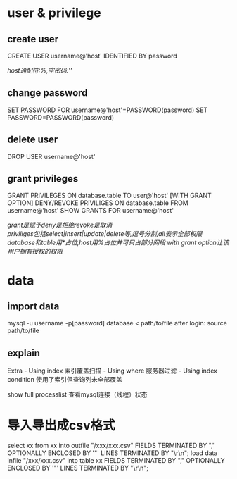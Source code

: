 # user & privilege

## create user

CREATE USER username@'host' IDENTIFIED BY password

_host通配符:%,空密码:''_

## change password
SET PASSWORD FOR username@'host'=PASSWORD(password)
SET PASSWORD=PASSWORD(password)

## delete user
DROP USER username@'host'

## grant privileges

GRANT PRIVILEGES ON database.table TO user@'host' [WITH GRANT OPTION]
DENY/REVOKE PRIVILIGES ON database.table FROM username@'host'
SHOW GRANTS FOR username@'host'

_grant是赋予deny是拒绝revoke是取消_  
_priviliges包括select|insert|update|delete等,逗号分割,all表示全部权限_  
_database和table用*占位,host用%占位并可只占部分网段_
_with grant option让该用户拥有授权的权限_

# data

## import data
mysql -u username -p[password] database < path/to/file
after login: source path/to/file

## explain
Extra
    - Using index 索引覆盖扫描
    - Using where 服务器过滤
    - Using index condition 使用了索引但查询列未全部覆盖

show full processlist 查看mysql连接（线程）状态

# 导入导出成csv格式
select xx from xx into outfile "/xxx/xxx.csv" FIELDS TERMINATED BY "," OPTIONALLY ENCLOSED BY '"' LINES TERMINATED BY "\r\n";
load data infile "/xxx/xxx.csv" into table xx FIELDS TERMINATED BY "," OPTIONALLY ENCLOSED BY '"' LINES TERMINATED BY "\r\n";
